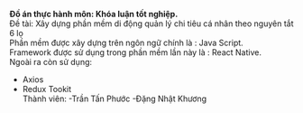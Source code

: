 <b>Đồ án thực hành môn: Khóa luận tốt nghiệp.</b>
<br>Đề tài: Xây dựng phần mềm di động quản lý chi tiêu cá nhân theo nguyên tắt 6 lọ
<br>Phần mềm được xây dựng trên ngôn ngữ chính là :  Java Script.
<br>Framework được sử dụng trong phần mềm lần này là : React Native.
<br>Ngoài ra còn sử dụng:
- Axios
- Redux Tookit
<br>Thành viên:
-Trần Tấn Phước
-Đặng Nhật Khương
